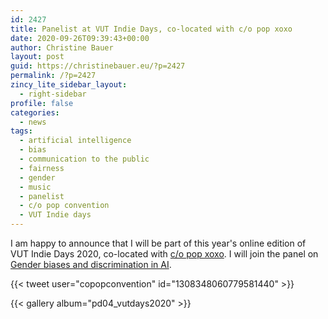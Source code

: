 ```yaml
---
id: 2427
title: Panelist at VUT Indie Days, co-located with c/o pop xoxo
date: 2020-09-26T09:39:43+00:00
author: Christine Bauer
layout: post
guid: https://christinebauer.eu/?p=2427
permalink: /?p=2427
zincy_lite_sidebar_layout:
  - right-sidebar
profile: false
categories:
  - news
tags:
  - artificial intelligence
  - bias
  - communication to the public
  - fairness
  - gender
  - music
  - panelist
  - c/o pop convention
  - VUT Indie days
---
```

I am happy to announce that I will be part of this year's online edition of VUT Indie Days 2020, co-located with [c/o pop xoxo](https://c-o-pop.de/en/xoxo). I will join the panel on [Gender biases and discrimination in AI](https://c-o-pop.de/en/xoxo/program/vut-indie-days-koeln:-gender-biases-and-discrimination-in-ai-|-en-talk).


{{< tweet user="copopconvention" id="1308348060779581440" >}}

{{< gallery album="pd04_vutdays2020" >}}
